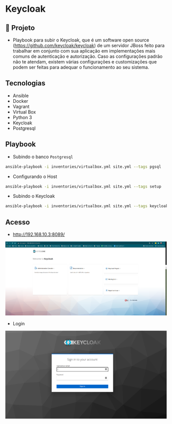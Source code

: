 # Keycloak

## 🌱 Projeto

- Playbook para subir o Keycloak, que é um software open source (https://github.com/keycloak/keycloak) de um servidor JBoss feito para trabalhar em conjunto com sua aplicação em implementações mais comuns de autenticação e autorização. Caso as configurações padrão não te atendam, existem várias configurações e customizações que podem ser feitas para adequar o funcionamento ao seu sistema.

## Tecnologias

- Ansible
- Docker
- Vagrant
- Virtual Box
- Python 3
- Keycloak
- Postgresql

## Playbook

- Subindo o banco `Postgresql`

```bash
ansible-playbook -i inventories/virtualbox.yml site.yml --tags pgsql
```

- Configurando o Host

```bash
ansible-playbook -i inventories/virtualbox.yml site.yml --tags setup
```

- Subindo o Keycloak

```bash
ansible-playbook -i inventories/virtualbox.yml site.yml --tags keycloak
```

## Acesso

- http://192.168.10.3:8089/

![](./images/keycloak.png)

- Login

![](./images/keycloak-login.png)